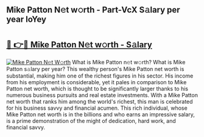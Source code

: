 ## Mike Patton N𝚎t w𝚘rth - Part-VcX S𝚊lary per year loYey

# <h2><a href="http://gc5520.nevu.top/?p=Mike+Patton">🔗 👉🔴 Mike Patton N𝚎t w𝚘rth - S𝚊lary</a></h2>

[![Mike Patton N𝚎t W𝚘rth](https://i.imgur.com/Oavwk0R.jpeg)](http://gc5520.nevu.top/?p=Mike+Patton)
What is Mike Patton n𝚎t w𝚘rth? What is Mike Patton s𝚊lary per year?
This wealthy person's Mike Patton net worth is substantial, making him one of the richest figures in his sector. His income from his employment is considerable, yet it pales in comparison to Mike Patton net worth, which is thought to be significantly larger thanks to his numerous business pursuits and real estate investments. With a Mike Patton net worth that ranks him among the world's richest, this man is celebrated for his business savvy and financial acumen. This rich individual, whose Mike Patton net worth is in the billions and who earns an impressive salary, is a prime demonstration of the might of dedication, hard work, and financial savvy.
